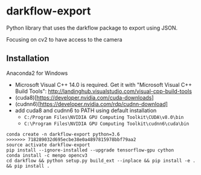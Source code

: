 # darkflow-export

Python library that uses the darkflow package to export using JSON. 

Focusing on cv2 to have access to the camera


## Installation

Anaconda2 for Windows
- Microsoft Visual C++ 14.0 is required. Get it with "Microsoft Visual C++ Build Tools": http://landinghub.visualstudio.com/visual-cpp-build-tools
- (cuda8)[https://developer.nvidia.com/cuda-downloads]
- (cudnn6)[https://developer.nvidia.com/rdp/cudnn-download]
- add cuda8 and cudnn6 to PATH using default installation
	- `C:/Program Files\NVIDIA GPU Computing Toolkit\CUDA\v8.0\bin` 
	- `C:\Program Files\NVIDIA GPU Computing Toolkit\cudnn6\cuda\bin`
```{bash}
conda create -n darkflow-export python=3.6
>>>>>>> 718289032d695ecbe38e0a4897815978bbf79aa2
source activate darkflow-export
pip install --ignore-installed --upgrade tensorflow-gpu cython
conda install -c menpo opencv3 
cd darkflow && python setup.py build_ext --inplace && pip install -e . && pip install .
```
